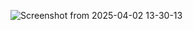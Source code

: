 ![Screenshot from 2025-04-02 13-30-13](https://github.com/user-attachments/assets/183e84b8-eafa-4b9c-ad7b-7524e6ca4174)
